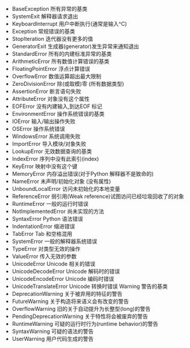 - BaseException	所有异常的基类
- SystemExit	解释器请求退出
- KeyboardInterrupt	用户中断执行(通常是输入^C)
- Exception	常规错误的基类
- StopIteration	迭代器没有更多的值
- GeneratorExit	生成器(generator)发生异常来通知退出
- StandardError	所有的内建标准异常的基类
- ArithmeticError	所有数值计算错误的基类
- FloatingPointError	浮点计算错误
- OverflowError	数值运算超出最大限制
- ZeroDivisionError	除(或取模)零 (所有数据类型)
- AssertionError	断言语句失败
- AttributeError	对象没有这个属性
- EOFError	没有内建输入,到达EOF 标记
- EnvironmentError	操作系统错误的基类
- IOError	输入/输出操作失败
- OSError	操作系统错误
- WindowsError	系统调用失败
- ImportError	导入模块/对象失败
- LookupError	无效数据查询的基类
- IndexError	序列中没有此索引(index)
- KeyError	映射中没有这个键
- MemoryError	内存溢出错误(对于Python 解释器不是致命的)
- NameError	未声明/初始化对象 (没有属性)
- UnboundLocalError	访问未初始化的本地变量
- ReferenceError	弱引用(Weak reference)试图访问已经垃圾回收了的对象
- RuntimeError	一般的运行时错误
- NotImplementedError	尚未实现的方法
- SyntaxError	Python 语法错误
- IndentationError	缩进错误
- TabError	Tab 和空格混用
- SystemError	一般的解释器系统错误
- TypeError	对类型无效的操作
- ValueError	传入无效的参数
- UnicodeError	Unicode 相关的错误
- UnicodeDecodeError	Unicode 解码时的错误
- UnicodeEncodeError	Unicode 编码时错误
- UnicodeTranslateError	Unicode 转换时错误
Warning	警告的基类
- DeprecationWarning	关于被弃用的特征的警告
- FutureWarning	关于构造将来语义会有改变的警告
- OverflowWarning	旧的关于自动提升为长整型(long)的警告
- PendingDeprecationWarning	关于特性将会被废弃的警告
- RuntimeWarning	可疑的运行时行为(runtime behavior)的警告
- SyntaxWarning	可疑的语法的警告
- UserWarning	用户代码生成的警告